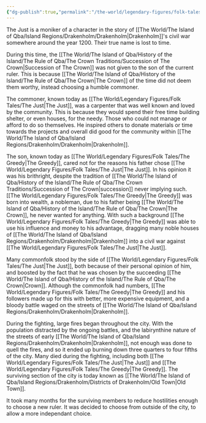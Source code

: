 ```yaml
---
{"dg-publish":true,"permalink":"/the-world/legendary-figures/folk-tales/the-just/"}
---
```


The Just is a moniker of a character in the story of [[The World/The Island of Qba/Island Regions/Drakenholm/Drakenholm\|Drakenholm]]'s civil war somewhere around the year 1200. Their true name is lost to time.

During this time, the [[The World/The Island of Qba/History of the Island/The Rule of Qba/The Crown Traditions/Succession of The Crown\|Succession of The Crown]] was not given to the son of the current ruler. This is because [[The World/The Island of Qba/History of the Island/The Rule of Qba/The Crown\|The Crown]] of the time did not deem them worthy, instead choosing a humble commoner. 

The commoner, known today as [[The World/Legendary Figures/Folk Tales/The Just\|The Just]], was a carpenter that was well known and loved by the community. This is because they would spend their free time building shelter, or even houses, for the needy. Those who could not manage or afford to do so themselves. He inspired others to donate materials or time towards the projects and overall did good for the community within [[The World/The Island of Qba/Island Regions/Drakenholm/Drakenholm\|Drakenholm]].

The son, known today as [[The World/Legendary Figures/Folk Tales/The Greedy\|The Greedy]], cared not for the reasons his father chose [[The World/Legendary Figures/Folk Tales/The Just\|The Just]]. In his opinion it was his brithright, despite the tradition of [[The World/The Island of Qba/History of the Island/The Rule of Qba/The Crown Traditions/Succession of The Crown\|succession]] never implying such. [[The World/Legendary Figures/Folk Tales/The Greedy\|The Greedy]] was born into wealth, a nobleman, due to his father being [[The World/The Island of Qba/History of the Island/The Rule of Qba/The Crown\|The Crown]], he never wanted for anything. With such a background [[The World/Legendary Figures/Folk Tales/The Greedy\|The Greedy]] was able to use his influence and money to his advantage, dragging many noble houses of [[The World/The Island of Qba/Island Regions/Drakenholm/Drakenholm\|Drakenholm]] into a civil war against [[The World/Legendary Figures/Folk Tales/The Just\|The Just]]. 

Many commonfolk stood by the side of [[The World/Legendary Figures/Folk Tales/The Just\|The Just]], both because of their personal opinion of him, and boosted by the fact that he was chosen by the succeeding [[The World/The Island of Qba/History of the Island/The Rule of Qba/The Crown\|Crown]]. Although the commonfolk had numbers, [[The World/Legendary Figures/Folk Tales/The Greedy\|The Greedy]] and his followers made up for this with better, more expensive equipment, and a bloody battle waged on the streets of [[The World/The Island of Qba/Island Regions/Drakenholm/Drakenholm\|Drakenholm]].

During the fighting, large fires began throughout the city. With the population distracted by the ongoing battles, and the labirynthine nature of the streets of early [[The World/The Island of Qba/Island Regions/Drakenholm/Drakenholm\|Drakenholm]], not enough was done to quell the fires, and so it ended up burning down three quarters to four fifths of the city. Many died during the fighting, including both [[The World/Legendary Figures/Folk Tales/The Just\|The Just]] and [[The World/Legendary Figures/Folk Tales/The Greedy\|The Greedy]]. The surviving section of the city is today known as [[The World/The Island of Qba/Island Regions/Drakenholm/Districts of Drakenholm/Old Town\|Old Town]].

It took many months for the surviving members to reduce hostilities enough to choose a new ruler. It was decided to choose from outside of the city, to allow a more independant choice.